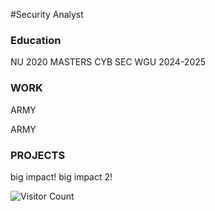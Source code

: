 #Security Analyst

### Education 
NU 2020
MASTERS CYB SEC WGU 2024-2025

### WORK
ARMY

ARMY

### PROJECTS
big impact!
big impact 2!

![Visitor Count](https://profile-counter.glitch.me/{lugo-labs}/count.svg)
